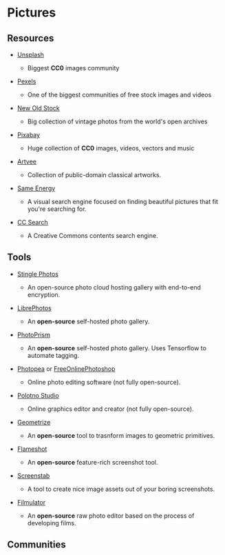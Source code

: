 # Pictures

## Resources

* [Unsplash](https://unsplash.com/)
  
  * Biggest **CC0** images community

* [Pexels](https://www.pexels.com)
  
  * One of the biggest communities of free stock images and videos

* [New Old Stock](https://nos.twnsnd.co)
  
  * Big collection of vintage photos from the world's open archives

* [Pixabay](https://pixabay.com)
  
  * Huge collection of **CC0** images, videos, vectors and music

* [Artvee](https://artvee.com)
  
  * Collection of public-domain classical artworks.

* [Same Energy](https://same.energy)
  
  - A visual search engine focused on finding beautiful pictures that fit you're searching for.

* [CC Search](https://search.creativecommons.org)
  
  * A Creative Commons contents search engine.

## Tools

* [Stingle Photos](https://stingle.org)
  
  * An open-source photo cloud hosting gallery with end-to-end encryption.

* [LibrePhotos](https://github.com/LibrePhotos/librephotos)
  
  * An **open-source** self-hosted photo gallery.

* [PhotoPrism](https://photoprism.app)
  
  * An **open-source** self-hosted photo gallery. Uses Tensorflow to automate tagging.

* [Photopea](https://www.photopea.com) or [FreeOnlinePhotoshop](https://www.freeonlinephotoshop.com)
  
  * Online photo editing software (not fully open-source).

* [Polotno Studio](https://studio.polotno.dev)
  
  * Online graphics editor and creator (not fully open-source).

* [Geometrize](https://www.geometrize.co.uk)
  
  * An **open-source** tool to trasnform images to geometric primitives.

* [Flameshot](https://github.com/flameshot-org/flameshot/)
  
  * An **open-source** feature-rich screenshot tool.

* [Screenstab](https://www.screenstab.com)
  
  * A tool to create nice image assets out of your boring screenshots.

* [Filmulator](https://filmulator.org)
  
  * An **open-source** raw photo editor based on the process of developing films.

## Communities
